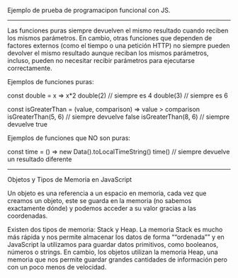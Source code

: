 Ejemplo de prueba de programacipon funcional con JS.

------------------------------------------

Las funciones puras siempre devuelven el mismo resultado cuando reciben los mismos parámetros. En cambio, otras funciones que dependen de factores externos (como el tiempo o una petición HTTP) no siempre pueden devolver el mismo resultado aunque reciban los mismos parámetros, incluso, pueden no necesitar recibir parámetros para ejecutarse correctamente.

Ejemplos de funciones puras:

const double = x => x*2
double(2) // siempre es 4
double(3) // siempre es 6

const isGreaterThan = (value, comparison) => value > comparison
isGreaterThan(5, 6) // siempre devuelve false
isGreaterThan(8, 6) // siempre devuelve true

Ejemplos de funciones que NO son puras:

const time = () => new Data().toLocalTimeString()
time() // siempre devuelve un resultado diferente

-----------------------------------------------

Objetos y Tipos de Memoria en JavaScript

Un objeto es una referencia a un espacio en memoria, cada vez que creamos un objeto, este se guarda en la memoria (no sabemos exactamente dónde) y podemos acceder a su valor gracias a las coordenadas.

Existen dos tipos de memoria: Stack y Heap.
La memoria Stack es mucho más rápida y nos permite almacenar los datos de forma ““ordenada”” y en JavaScript la utilizamos para guardar datos primitivos, como booleanos, números o strings. En cambio, los objetos utilizan la memoria Heap, una memoria que nos permite guardar grandes cantidades de información pero con un poco menos de velocidad.
